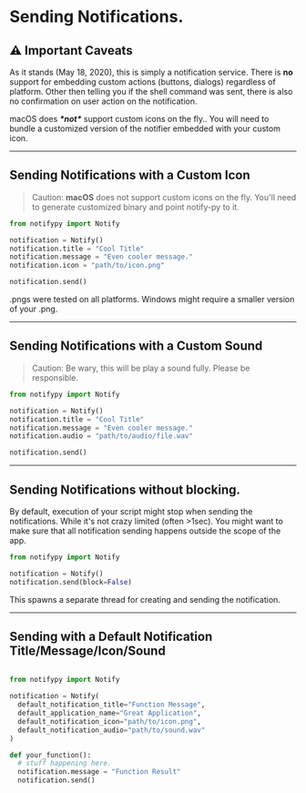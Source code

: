 



# Sending Notifications.



## ⚠️ Important Caveats

As it stands (May 18, 2020), this is simply a notification service. There is **no** support for embedding custom actions (buttons, dialogs) regardless of platform. Other then telling you if the shell command was sent, there is also no confirmation on user action on the notification. 



macOS does ***\*not\**** support custom icons on the fly.. You will need to bundle a customized version of the notifier embedded with your custom icon. 

***



## Sending Notifications with a Custom Icon

> Caution: **macOS** does not support custom icons on the fly. You'll need to generate customized binary and point notify-py to it. 



```python
from notifypy import Notify

notification = Notify()
notification.title = "Cool Title"
notification.message = "Even cooler message."
notification.icon = "path/to/icon.png"

notification.send()

```

.pngs were tested on all platforms. Windows might require a smaller version of your .png. 



***

## Sending Notifications with a Custom Sound

> Caution: Be wary, this will be play a sound fully. Please be responsible.

```python
from notifypy import Notify

notification = Notify()
notification.title = "Cool Title"
notification.message = "Even cooler message."
notification.audio = "path/to/audio/file.wav"

notification.send()

```



***

## Sending Notifications without blocking.

By default, execution of your script might stop when sending the notifications. While it's not crazy limited (often >1sec). You might want to make sure that all notification sending happens outside the scope of the app. 

```python
from notifypy import Notify

notification = Notify()
notification.send(block=False)

```

This spawns a separate thread for creating and sending the notification.

***

## Sending with a Default Notification Title/Message/Icon/Sound

```python

from notifypy import Notify

notification = Notify(
  default_notification_title="Function Message",
  default_application_name="Great Application",
  default_notification_icon="path/to/icon.png",
  default_notification_audio="path/to/sound.wav"
)

def your_function():
  # stuff happening here.
  notification.message = "Function Result"
  notification.send()
```


